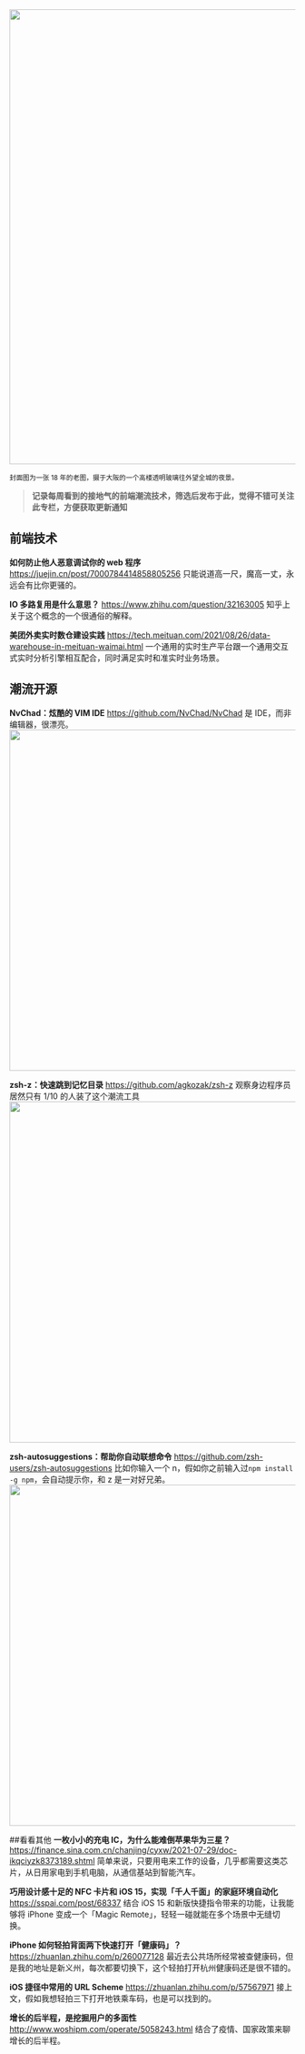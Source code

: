 <img src=https://qpluspicture.oss-cn-beijing.aliyuncs.com/2021-08-29/TehGHj.jpg width=800/>

<small>封面图为一张 18 年的老图，摄于大阪的一个高楼透明玻璃往外望全城的夜景。</small>

> **记录每周看到的接地气的前端潮流技术，筛选后发布于此，觉得不错可关注此专栏，方便获取更新通知**

## 前端技术

**如何防止他人恶意调试你的 web 程序**
<https://juejin.cn/post/7000784414858805256>
只能说道高一尺，魔高一丈，永远会有比你更骚的。

**IO 多路复用是什么意思？**
<https://www.zhihu.com/question/32163005>
知乎上关于这个概念的一个很通俗的解释。

**美团外卖实时数仓建设实践**
<https://tech.meituan.com/2021/08/26/data-warehouse-in-meituan-waimai.html>
一个通用的实时生产平台跟一个通用交互式实时分析引擎相互配合，同时满足实时和准实时业务场景。

## 潮流开源

**NvChad：炫酷的 VIM IDE**
<https://github.com/NvChad/NvChad>
是 IDE，而非编辑器，很漂亮。
<img src=https://qpluspicture.oss-cn-beijing.aliyuncs.com/2021-08-29/McCg4r.jpg width=600/>

**zsh-z：快速跳到记忆目录**
<https://github.com/agkozak/zsh-z>
观察身边程序员居然只有 1/10 的人装了这个潮流工具
<img src=https://qpluspicture.oss-cn-beijing.aliyuncs.com/2021-08-29/8gfuUw.gif width=600/>

**zsh-autosuggestions：帮助你自动联想命令**
<https://github.com/zsh-users/zsh-autosuggestions>
比如你输入一个 n，假如你之前输入过`npm install -g npm`，会自动提示你，和 z 是一对好兄弟。
<img src=https://qpluspicture.oss-cn-beijing.aliyuncs.com/2021-08-29/Tx7jJy.png width=600/>

##看看其他
**一枚小小的充电 IC，为什么能难倒苹果华为三星？**
<https://finance.sina.com.cn/chanjing/cyxw/2021-07-29/doc-ikqciyzk8373189.shtml>
简单来说，只要用电来工作的设备，几乎都需要这类芯片，从日用家电到手机电脑，从通信基站到智能汽车。

**巧用设计感十足的 NFC 卡片和 iOS 15，实现「千人千面」的家庭环境自动化**
<https://sspai.com/post/68337>
结合 iOS 15 和新版快捷指令带来的功能，让我能够将 iPhone 变成一个「Magic Remote」，轻轻一碰就能在多个场景中无缝切换。

**iPhone 如何轻拍背面两下快速打开「健康码」？**
<https://zhuanlan.zhihu.com/p/260077128>
最近去公共场所经常被查健康码，但是我的地址是新义州，每次都要切换下，这个轻拍打开杭州健康码还是很不错的。

**iOS 捷径中常用的 URL Scheme**
<https://zhuanlan.zhihu.com/p/57567971>
接上文，假如我想轻拍三下打开地铁乘车码，也是可以找到的。

**增长的后半程，是挖掘用户的多面性**
<http://www.woshipm.com/operate/5058243.html>
结合了疫情、国家政策来聊增长的后半程。
